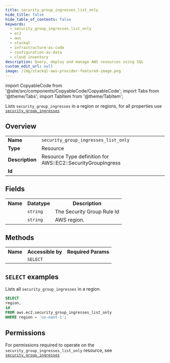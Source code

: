 ```yaml
---
title: security_group_ingresses_list_only
hide_title: false
hide_table_of_contents: false
keywords:
  - security_group_ingresses_list_only
  - ec2
  - aws
  - stackql
  - infrastructure-as-code
  - configuration-as-data
  - cloud inventory
description: Query, deploy and manage AWS resources using SQL
custom_edit_url: null
image: /img/stackql-aws-provider-featured-image.png
---
```


import CopyableCode from '@site/src/components/CopyableCode/CopyableCode';
import Tabs from '@theme/Tabs';
import TabItem from '@theme/TabItem';

Lists <code>security_group_ingresses</code> in a region or regions, for all properties use <a href="/services/serviceName/security_group_ingresses/"><code>security_group_ingresses</code></a>

## Overview
<table>
<tbody>
<tr><td><b>Name</b></td><td><code>security_group_ingresses_list_only</code></td></tr>
<tr><td><b>Type</b></td><td>Resource</td></tr>
<tr><td><b>Description</b></td><td>Resource Type definition for AWS::EC2::SecurityGroupIngress</td></tr>
<tr><td><b>Id</b></td><td><CopyableCode code="aws.ec2.security_group_ingresses_list_only" /></td></tr>
</tbody>
</table>

## Fields
<table>
<tbody>
<tr><th>Name</th><th>Datatype</th><th>Description</th></tr><tr><td><CopyableCode code="id" /></td><td><code>string</code></td><td>The Security Group Rule Id</td></tr>
<tr><td><CopyableCode code="region" /></td><td><code>string</code></td><td>AWS region.</td></tr>
</tbody>
</table>

## Methods

<table>
<tbody>
  <tr>
    <th>Name</th>
    <th>Accessible by</th>
    <th>Required Params</th>
  </tr>
  <tr>
    <td><CopyableCode code="list_resources" /></td>
    <td><code>SELECT</code></td>
    <td><CopyableCode code="region" /></td>
  </tr>
</tbody>
</table>

## `SELECT` examples
Lists all <code>security_group_ingresses</code> in a region.
```sql
SELECT
region,
id
FROM aws.ec2.security_group_ingresses_list_only
WHERE region = 'us-east-1';
```


## Permissions

For permissions required to operate on the <code>security_group_ingresses_list_only</code> resource, see <a href="/services/ec2/security_group_ingresses/#permissions"><code>security_group_ingresses</code></a>

